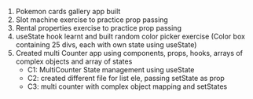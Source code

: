 1. Pokemon cards gallery app built
2. Slot machine exercise to practice prop passing
3. Rental properties exercise to practice prop passing
4. useState hook learnt and built random color picker exercise (Color box containing 25 divs, each with own state using useState)
5. Created multi Counter app using components, props, hooks, arrays of complex objects and array of states
    * C1: MultiCounter State management using useState
    * C2: created different file for list ele, passing setState as prop
    * C3: multi counter with complex object mapping and setStates
